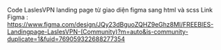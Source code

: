 Code LaslesVPN landing page từ giao diện figma sang html và scss 
Link Figma : https://www.figma.com/design/JQy23dBguoZQHZ9eGhz8MI/FREEBIES-Landingpage-LaslesVPN-(Community)?m=auto&is-community-duplicate=1&fuid=769059322688277354
